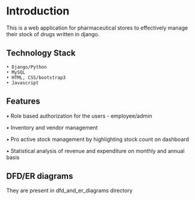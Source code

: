 # Introduction
This is a web application for pharmaceutical stores to effectively manage their
stock of drugs written in django.

## Technology Stack
    • Django/Python
    • MySQL
    • HTML, CSS/bootstrap3
    • Javascript
    
## Features
• Role based authorization for the users - employee/admin

• Inventory and vendor management

• Pro active stock management by highlighting stock count on
dashboard

• Statistical analysis of revenue and expenditure on monthly and annual
basis


## DFD/ER diagrams
They are present in dfd_and_er_diagrams directory

